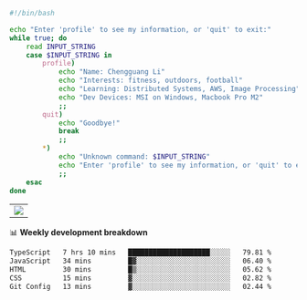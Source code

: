```bash
#!/bin/bash

echo "Enter 'profile' to see my information, or 'quit' to exit:"
while true; do
    read INPUT_STRING
    case $INPUT_STRING in
        profile)
            echo "Name: Chengguang Li"
            echo "Interests: fitness, outdoors, football"
            echo "Learning: Distributed Systems, AWS, Image Processing"
            echo "Dev Devices: MSI on Windows, Macbook Pro M2"
            ;;
        quit)
            echo "Goodbye!"
            break
            ;;
        *)
            echo "Unknown command: $INPUT_STRING"
            echo "Enter 'profile' to see my information, or 'quit' to exit:"
            ;;
    esac
done

```

<!--Contribution Graph-->
<table>
  <tr>
    <td>
      <picture>
        <source media="(prefers-color-scheme: light)" srcset="https://github-readme-activity-graph.vercel.app/graph?username=chengguang-li&theme=xcode&bg_color=FF000000&color=000000&hide_border=true" />
        <img src="https://github-readme-activity-graph.vercel.app/graph?username=chengguang-li&theme=xcode&bg_color=FF000000&hide_border=true" />
      </picture>
  </tr>
</table>

📊 **Weekly development breakdown**

<!--START_SECTION:waka-->

```txt
TypeScript   7 hrs 10 mins   ████████████████████░░░░░   79.81 %
JavaScript   34 mins         █▓░░░░░░░░░░░░░░░░░░░░░░░   06.40 %
HTML         30 mins         █▒░░░░░░░░░░░░░░░░░░░░░░░   05.62 %
CSS          15 mins         ▓░░░░░░░░░░░░░░░░░░░░░░░░   02.82 %
Git Config   13 mins         ▓░░░░░░░░░░░░░░░░░░░░░░░░   02.44 %
```

<!--END_SECTION:waka-->

